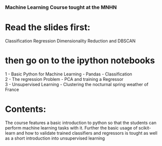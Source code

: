 ### Machine Learning Course tought at the MNHN

# Read the slides first:
Classification
Regression
Dimensionality Reduction and DBSCAN

# then go on to the ipython notebooks
1 - Basic Python for Machine Learning - Pandas - Classification<br>
2 - The regression Problem - PCA and training a Regressor<br>
3 - Unsupervised Learning - Clustering the nocturnal spring weather of France<br>

# Contents: 
The course features a basic introduction to python so that the students
can perform machine learning tasks with it. 
Further the basic usage of scikit-learn and how to validate
trained classifiers and regressors is tought as well as a short introduction 
into unsupervised learning

